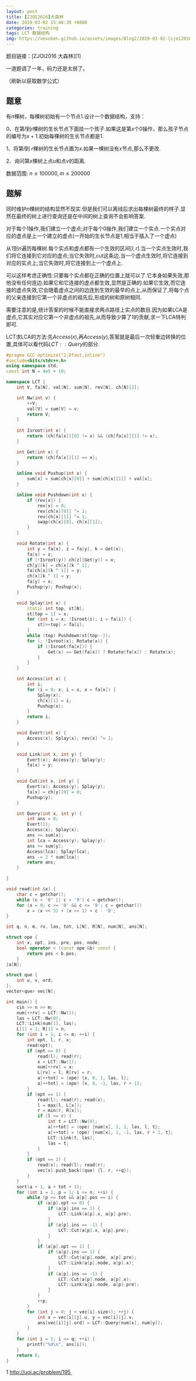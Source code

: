 ```yaml
---
layout: post
title: [ZJOI2016]大森林
date: 2019-03-02 15:48:30 +0800
categories: training
tags: LCT 数据结构 
img: https://vexoben.github.io/assets/images/Blog2/2019-03-02-[zjoi2016]大森林.png
---
```


题目链接：[ZJOI2016 大森林][1]

一道题调了一年，码力还是太弱了。

（刷新以获取数学公式）

## **题意**

有$n$棵树，每棵树初始有一个节点$1$.设计一个数据结构，支持：

0、在第$l$到$r$棵树的生长节点下面挂一个孩子.如果这是第$x$个0操作，那么孩子节点的编号为$x+1$.初始每棵树的生长节点都是1.

1、将第$l$到 $r$棵树的生长节点置为$x$.如果一棵树没有$x​$节点,那么不更改.

2、询问第$x$棵树上点$u$和点$v$的距离.

数据范围: $n≤100000,m≤200000$

## **题解**

同时维护$n​$棵树的结构显然不现实.但是我们可以离线后求出每棵树最终的样子.显然在最终的树上进行查询还是在中间的树上查询不会影响答案.

对于每个1操作,我们建立一个虚点;对于每个$0$操作,我们建立一个实点.一个实点对应的虚点是上一个建立的虚点(一开始的生长节点是$1​$,相当于插入了一个虚点)

从$1$到$n$遍历每棵树.每个实点和虚点都有一个生效的区间$[l,r]$.当一个实点生效时,我们将它连接到它对应的虚点;当它失效时,cut这条边.当一个虚点生效时,将它连接到对应的实点上;当它失效时,将它连接到上一个虚点上.

可以这样考虑正确性:只要每个实点都在正确的位置上就可以了.它本身如果失效,那他没有任何连边.如果它和它连接的虚点都生效,显然是正确的.如果它生效,而它连接的虚点失效,它会随着虚点之间的边连到生效的最早的点上,从而保证了,将每个点的父亲连接到它第一个非虚点的祖先后,形成的树和原树相同.

需要注意的是,统计答案的时候不能直接求两点路径上实点的数目.因为如果LCA是虚点,它其实对应它第一个非虚点的祖先,从而导致少算了$1$的贡献,求一下LCA特判即可.

LCT求LCA的方法:先$Access(x)$,再$Access(y)$,答案就是最后一次轻重边转换的位置,具体可以看代码$LCT::Query​$的部分.

```cpp
#pragma GCC optimize("2,Ofast,inline")
#include<bits/stdc++.h>
using namespace std;
const int N = 4e5 + 10;

namespace LCT {
	int V, fa[N], val[N], sum[N], rev[N], ch[N][2];

	int Nw(int v) {
		++V;
		val[V] = sum[V] = v;
		return V;
	}
	
	int Isroot(int x) {
		return (ch[fa[x]][0] != x) && (ch[fa[x]][1] != x);
	}

	int Get(int x) {
		return (ch[fa[x]][1] == x);
	}

	inline void Pushup(int x) {
		sum[x] = sum[ch[x][0]] + sum[ch[x][1]] + val[x];
	}

	inline void Pushdown(int x) {
		if (rev[x]) {
			rev[x] = 0;
			rev[ch[x][0]] ^= 1;
			rev[ch[x][1]] ^= 1;
			swap(ch[x][0], ch[x][1]);
		}
	}

	void Rotate(int x) {
		int y = fa[x], z = fa[y], k = Get(x);
		fa[x] = z;
		if (!Isroot(y)) ch[z][Get(y)] = x;
		ch[y][k] = ch[x][k ^ 1];
		fa[ch[x][k ^ 1]] = y;
		ch[x][k ^ 1] = y;
		fa[y] = x;
		Pushup(y); Pushup(x);
	}

	void Splay(int x) {
		static int top, st[N];
		st[top = 1] = x;
		for (int i = x; !Isroot(i); i = fa[i]) {
			st[++top] = fa[i];
		}
		while (top) Pushdown(st[top--]);
		for (; !Isroot(x); Rotate(x)) {
			if (!Isroot(fa[x])) {
				Get(x) == Get(fa[x]) ? Rotate(fa[x]) : Rotate(x);
			}
		}
	}

	int Access(int x) {
		int i;
		for (i = 0; x; i = x, x = fa[x]) {
			Splay(x);
			ch[x][1] = i;
			Pushup(x);
		}
		return i;
	}

	void Evert(int x) {
		Access(x); Splay(x); rev[x] ^= 1;
	}

	void Link(int x, int y) {
		Evert(x); Access(y); Splay(y);
		fa[x] = y;
	}

	void Cut(int x, int y) {
		Evert(x); Access(y); Splay(y);
		fa[x] = ch[y][0] = 0;
		Pushup(y);
	}

	int Query(int x, int y) {
		int ans = 0;
		Evert(1);
		Access(x); Splay(x);
		ans += sum[x];
		int lca = Access(y); Splay(y);
		ans += sum[y];
		Access(lca); Splay(lca);
		ans -= 2 * sum[lca];
		return ans;
	}

}

void read(int &x) {
	char c = getchar();
	while (c < '0' || c > '9') c = getchar();
	for (x = 0; c >= '0' && c <= '9'; c = getchar())
		x = (x << 3) + (x << 1) + c - '0';
}

int q, n, m, rv, las, tot, L[N], R[N], num[N], ans[N];

struct ope {
	int x, opt, ins, pre, pos, node;
	bool operator < (const ope &b) const {
		return pos < b.pos;
	}
}a[N];

struct que {
	int u, v, ord;
};
vector<que> vec[N];

int main() {
	cin >> n >> m;
	num[++rv] = LCT::Nw(1);
	las = LCT::Nw(0);
	LCT::Link(num[1], las);
	L[1] = 1; R[1] = n;
	for (int i = 1; i <= m; ++i) {
		int opt, l, r, x;
		read(opt);
		if (opt == 0) {
			read(l); read(r);
			x = LCT::Nw(1);
			num[++rv] = x;
			L[rv] = l; R[rv] = r;
			a[++tot] = (ope) {x, 0, 1, las, l};
			a[++tot] = (ope) {x, 0, -1, las, r + 1};
		}
		if (opt == 1) {
			read(l); read(r); read(x);
			l = max(l, L[x]);
			r = min(r, R[x]);
			if (l <= r) {
				int t = LCT::Nw(0);
				a[++tot] = (ope) {num[x], 1, 1, las, l, t};
				a[++tot] = (ope) {num[x], 1, -1, las, r + 1, t};
				LCT::Link(t, las);
				las = t;
			}
		}
		if (opt == 2) {
			read(x); read(l); read(r);
			vec[x].push_back((que) {l, r, ++q});
		}
	}
	sort(a + 1, a + tot + 1);
	for (int i = 1, p = 1; i <= n; ++i) {
		while (p <= tot && a[p].pos == i) {
			if (a[p].opt == 0) {
				if (a[p].ins == 1) {
					LCT::Link(a[p].x, a[p].pre);
				}
				if (a[p].ins == -1) {
					LCT::Cut(a[p].x, a[p].pre);
				}
			}
			if (a[p].opt == 1) {
				if (a[p].ins == 1) {
					LCT::Cut(a[p].node, a[p].pre);
					LCT::Link(a[p].node, a[p].x);
				}
				if (a[p].ins == -1) {
					LCT::Cut(a[p].node, a[p].x);
					LCT::Link(a[p].node, a[p].pre);
				}
			}
			++p;
		}
		for (int j = 0; j < vec[i].size(); ++j) {
			int x = vec[i][j].u, y = vec[i][j].v;
			ans[vec[i][j].ord] = LCT::Query(num[x], num[y]);
		}
	}
	for (int i = 1; i <= q; ++i) {
		printf("%d\n", ans[i]);
	}
	return 0;
}
```

1 http://uoj.ac/problem/195 